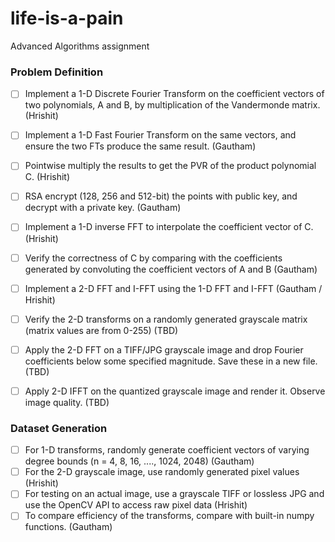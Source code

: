 # life-is-a-pain
Advanced Algorithms assignment


### Problem Definition
- [ ] Implement a 1-D Discrete Fourier Transform on the coefficient vectors of two polynomials, A and B, by multiplication of the Vandermonde matrix. (Hrishit)  
- [ ] Implement a 1-D Fast Fourier Transform on the same vectors, and ensure the two FTs produce the same result.  (Gautham)
- [ ] Pointwise multiply the results to get the PVR of the product polynomial C.  (Hrishit)
- [ ] RSA encrypt (128, 256 and 512-bit) the points with public key, and decrypt with a private key. (Gautham) 
- [ ] Implement a 1-D inverse FFT to interpolate the coefficient vector of C.  (Hrishit)
- [ ] Verify the correctness of C by comparing with the coefficients generated by convoluting the coefficient vectors of A and B (Gautham)
- [ ] Implement a 2-D FFT and I-FFT using the 1-D FFT and I-FFT (Gautham / Hrishit)
- [ ] Verify the 2-D transforms on a randomly generated grayscale matrix (matrix values are from 0-255) (TBD)
- [ ] Apply the 2-D FFT on a TIFF/JPG grayscale image and drop Fourier coefficients below some specified magnitude. Save these in a new file. (TBD) 
- [ ] Apply 2-D IFFT on the quantized grayscale image and render it. Observe image quality. (TBD)


### Dataset Generation
- [ ] For 1-D transforms, randomly generate coefficient vectors of varying degree bounds (n = 4, 8, 16, ...., 1024, 2048) (Gautham)
- [ ] For the 2-D grayscale image, use randomly generated pixel values (Hrishit)
- [ ] For testing on an actual image, use a grayscale TIFF or lossless JPG and use the OpenCV API to access raw pixel data (Hrishit)
- [ ] To compare efficiency of the transforms, compare with built-in numpy functions. (Gautham)
